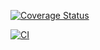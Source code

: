 [![Coverage Status](https://coveralls.io/repos/github/MichailShcherbakov/caps-pizza/badge.svg?branch=master)](https://coveralls.io/github/MichailShcherbakov/caps-pizza?branch=develop)

[![CI](https://github.com/MichailShcherbakov/caps-pizza/actions/workflows/test.yml/badge.svg?branch=master)](https://github.com/MichailShcherbakov/caps-pizza/actions/workflows/test.yml)